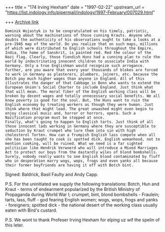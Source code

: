 +++
title = "174 Irving Hexham"
date = "1997-02-22"
upstream_url = "https://list.indology.info/pipermail/indology/1997-February/007029.html"

+++
[Archive link](https://list.indology.info/pipermail/indology/1997-February/007029.html)

	Dominik Wujastyk is to be congratulated on his timely, patriotic, warning about the machinations of those cunning Krauts. Anyone who doubts the authenticity of his observations ought to take a looks at a pre-1945 map of the world. Do you realize that on such maps, millions of which were distributed to English schools throughout the Empire, India, the home of Sanskrit, is painted red. Red the colour of the Nazi flag. Clearly, those fiendish Huns had a cunning plan to rule the world by indoctrinating innocent children to associate India with Germany. Only a true Englishman would recognize such arrogance.
	Further, are you aware that every year thousands of blokes are forced to work in Germany as plasterers, plumbers, joiners, etc. because the Botch pay much higher wages than anyone in England. All of this illustrates the danger of that Cabbage in Bonn who wants to extend the European Union's Social Charter to include England. Just think what that will mean. The moral fiber of the English working class will be broken by decent wages and totally unnecessary social benefits. We all know poverty is good for the soul. But, the Huns want to ruin the English economy by treating workers as though they were human. Just think where that might lead. The great unwashed might even begin to enjoy classical music and, horror or horrors, opera. Such a Nazification program must be stopped at once.
	Finally, what's going to happen to English tarts. Just think of all those innocent lads working in Germany where they are susceptible to seduction by Kraut crumpet who lure them into sin with high cholesterol Torten. How can a frumpish English lass compete when all she has been taught to cook is spotted dick. English womanhood, not to mention cooking, will be ruined. What we need is a far sighted politician like Hendrik Verwoerd who will introduce a Mixed Marriages Act to protect our boys from the dastardly wiles of blond bombshells. Surely, nobody really wants to see English blood contaminated by fluff who in desperation marry wogs, wops, frogs and even yanks all because their former boyfriends are having it off with Botch bint.

Signed: Baldrick, Basil Faulty and Andy Capp.

P.S. For the uninitiated we supply the following translations: Botch, Hun and Kraut - terms of endearment popularized by the British Ministry of Propaganda during World War I; crumpet, bint, blond bombshells - Fraulein; tarts, lass, fluff - god fearing English women; wogs, wops, frogs and yanks - foreigners; spotted dick - the national desert of the working class usually eaten with Bird's custard.

P.S. We wont to thank Profeser Irving Hexham for elping uz  wif the spelin of this leter.




